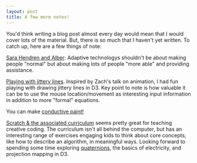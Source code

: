 ```yaml
---
layout: post
title: A few more notes!
---
```


You'd think writing a blog post almost every day would mean that I would cover lots of the material. But, there is so much that I haven't yet written. To catch up, here are a few things of note: 

[Sara Hendren and Alber](http://ablersite.org/about/): Adaptive technologys shouldn't be about making people "normal" but about making lots of people "more able" and providing assistance. 

[Playing with jittery lines](http://bl.ocks.org/zanarmstrong/raw/d189ee30a7fb01ca6850/).  Inspired by Zach's talk on animation, I had fun playing with drawing jittery lines in D3. Key point to note is how valuable it can be to use the mouse location/movement as interesting input information in addition to more "formal" equations. 

You can make [conductive paint!](http://www.instructables.com/id/Paper-Electronics-Conductive-Paints-Inks-and-Mo/)

[Scratch & the associated curriculum](http://scratched.gse.harvard.edu/guide/files/CreativeComputing20141015.pdf) seems pretty great for teaching creative coding. The curriculum isn't all behind the computer, but has an interesting range of exercises engaging kids to think about core concepts, like how to describe an algorithm, in meaningful ways. 
Looking forward to spending some time exploring [quaternions](http://en.wikipedia.org/wiki/Quaternion), the basics of electricity, and projection mapping in D3. 
